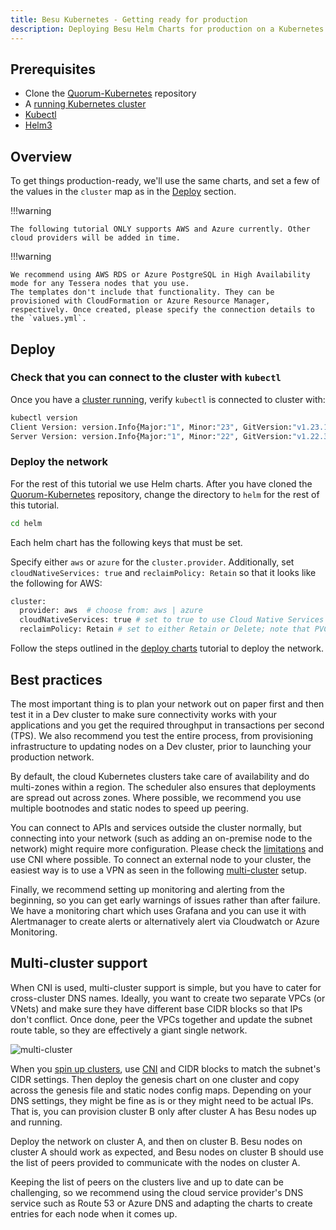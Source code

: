 ```yaml
---
title: Besu Kubernetes - Getting ready for production
description: Deploying Besu Helm Charts for production on a Kubernetes cluster
---
```


## Prerequisites

* Clone the [Quorum-Kubernetes](https://github.com/ConsenSys/quorum-kubernetes) repository
* A [running Kubernetes cluster](./Create-Cluster.md)
* [Kubectl](https://kubernetes.io/docs/tasks/tools/)
* [Helm3](https://helm.sh/docs/intro/install/)

## Overview

To get things production-ready, we'll use the same charts, and set a few of
the values in the `cluster` map as in the [Deploy](#deploy-the-network) section.

!!!warning

    The following tutorial ONLY supports AWS and Azure currently. Other cloud providers will be added in time.

!!!warning

    We recommend using AWS RDS or Azure PostgreSQL in High Availability mode for any Tessera nodes that you use.
    The templates don't include that functionality. They can be provisioned with CloudFormation or Azure Resource Manager,
    respectively. Once created, please specify the connection details to the `values.yml`.

## Deploy

### Check that you can connect to the cluster with `kubectl`

Once you have a [cluster running](./Create-Cluster.md), verify `kubectl` is connected to cluster with:

```bash
kubectl version
Client Version: version.Info{Major:"1", Minor:"23", GitVersion:"v1.23.1", GitCommit:"86ec240af8cbd1b60bcc4c03c20da9b98005b92e", GitTreeState:"clean", BuildDate:"2021-12-16T11:41:01Z", GoVersion:"go1.17.5", Compiler:"gc", Platform:"linux/amd64"}
Server Version: version.Info{Major:"1", Minor:"22", GitVersion:"v1.22.3", GitCommit:"c92036820499fedefec0f847e2054d824aea6cd1", GitTreeState:"clean", BuildDate:"2021-10-27T18:35:25Z", GoVersion:"go1.16.9", Compiler:"gc", Platform:"linux/amd64"}
```

### Deploy the network

For the rest of this tutorial we use Helm charts. After you have cloned the
[Quorum-Kubernetes](https://github.com/ConsenSys/quorum-kubernetes) repository, change the directory to `helm` for
the rest of this tutorial.

```bash
cd helm
```

Each helm chart has the following keys that must be set.

Specify either `aws` or `azure` for the `cluster.provider`. Additionally, set `cloudNativeServices: true` and
`reclaimPolicy: Retain` so that it looks like the following for AWS:

```bash
cluster:
  provider: aws  # choose from: aws | azure
  cloudNativeServices: true # set to true to use Cloud Native Services (SecretsManager and IAM for AWS; KeyVault & Managed Identities for Azure)
  reclaimPolicy: Retain # set to either Retain or Delete; note that PVCs and PVs will still exist after a 'helm delete'. Setting to Retain will keep volumes even if PVCs/PVs are deleted in kubernetes. Setting to Delete will remove volumes from EC2 EBS when PVC is deleted
```

Follow the steps outlined in the [deploy charts](./Deploy-Charts.md) tutorial to deploy the network.

## Best practices

The most important thing is to plan your network out on paper first and then test it in a Dev cluster to make sure
connectivity works with your applications and you get the required throughput in transactions per second (TPS).
We also recommend you test the entire process, from provisioning infrastructure to updating nodes on a
Dev cluster, prior to launching your production network.

By default, the cloud Kubernetes clusters take care of availability and do multi-zones within a region.
The scheduler also ensures that deployments are spread out across zones.
Where possible, we recommend you use multiple bootnodes and static nodes to speed up peering.

You can connect to APIs and services outside the cluster normally, but connecting into your network (such as
adding an on-premise node to the network) might require more configuration.
Please check the [limitations](./Overview.md#limitations) and use CNI where possible.
To connect an external node to your cluster, the easiest way is to use a VPN as seen in the
following [multi-cluster](#multi-cluster-support) setup.

Finally, we recommend setting up monitoring and alerting from the beginning, so you can get early warnings of issues
rather than after failure.
We have a monitoring chart which uses Grafana and you can use it with Alertmanager to create alerts or
alternatively alert via Cloudwatch or Azure Monitoring.

## Multi-cluster support

When CNI is used, multi-cluster support is simple, but you have to cater for cross-cluster DNS names.
Ideally, you want to create two separate VPCs (or VNets) and make sure they have different base CIDR blocks so that IPs
don't conflict.
Once done, peer the VPCs together and update the subnet route table, so they are effectively a giant single network.

![multi-cluster](../../images/kubernetes-3.png)

When you [spin up clusters](./Create-Cluster.md), use [CNI](./Overview.md#limitations) and CIDR blocks to match the
subnet's CIDR settings.
Then deploy the genesis chart on one cluster and copy across the genesis file and static nodes config maps.
Depending on your DNS settings, they might be fine as is or they might need to be actual IPs.
That is, you can provision cluster B only after cluster A has Besu nodes up and running.

Deploy the network on cluster A, and then on cluster B.
Besu nodes on cluster A should work as expected, and Besu nodes on cluster B should use the list of peers provided to
communicate with the nodes on cluster A.

Keeping the list of peers on the clusters live and up to date can be challenging, so we recommend using the cloud
service provider's DNS service such as Route 53 or Azure DNS and adapting the charts to create entries for each node
when it comes up.
